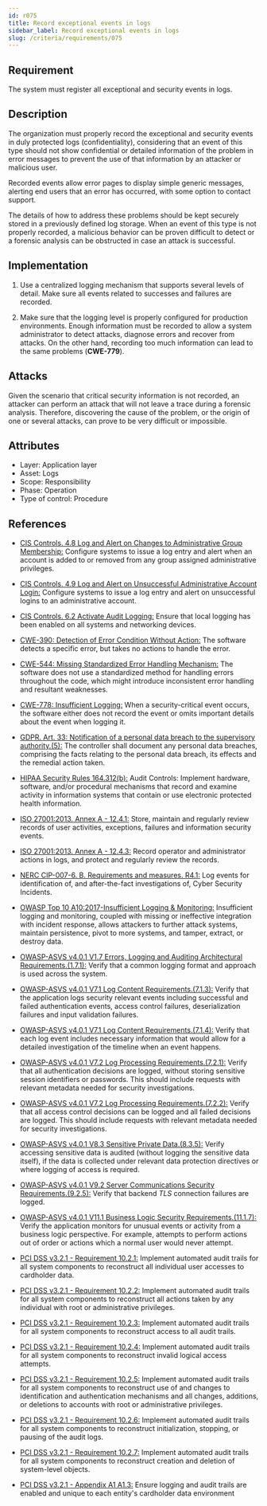 ```yaml
---
id: r075
title: Record exceptional events in logs
sidebar_label: Record exceptional events in logs
slug: /criteria/requirements/075
---
```


## Requirement

The system must register
all exceptional and security events in logs.

## Description

The organization must properly record
the exceptional and security events
in duly protected logs (confidentiality),
considering that an event of this type
should not show confidential
or detailed information of the problem
in error messages to prevent the use
of that information by an attacker
or malicious user.

Recorded events allow error pages
to display simple generic messages,
alerting end users that an error has occurred,
with some option to contact support.

The details of how to address these problems
should be kept securely stored
in a previously defined log storage.
When an event of this type is not properly recorded,
a malicious behavior
can be proven difficult to detect
or a forensic analysis can be obstructed
in case an attack is successful.

## Implementation

1. Use a centralized logging mechanism
  that supports several levels of detail.
  Make sure all events
  related to successes and failures
  are recorded.

1. Make sure that the logging level
  is properly configured for production environments.
  Enough information must be recorded
  to allow a system administrator to detect attacks,
  diagnose errors and recover from attacks.
  On the other hand,
  recording too much information
  can lead to the same problems (**CWE-779**).

## Attacks

Given the scenario
that critical security information
is not recorded,
an attacker can perform an attack
that will not leave a trace
during a forensic analysis.
Therefore,
discovering the cause of the problem,
or the origin of one or several attacks,
can prove to be very difficult
or impossible.

## Attributes

- Layer: Application layer
- Asset: Logs
- Scope: Responsibility
- Phase: Operation
- Type of control: Procedure

## References

- [CIS Controls. 4.8 Log and Alert on Changes to Administrative Group Membership:](https://www.cisecurity.org/controls/)
  Configure systems to issue
  a log entry and alert
  when an account is added to
  or removed from
  any group assigned administrative privileges.

- [CIS Controls. 4.9 Log and Alert on Unsuccessful Administrative Account Login:](https://www.cisecurity.org/controls/)
  Configure systems to issue a log entry
  and alert on unsuccessful logins
  to an administrative account.

- [CIS Controls. 6.2 Activate Audit Logging:](https://www.cisecurity.org/controls/)
  Ensure that local logging
  has been enabled on all systems
  and networking devices.

- [CWE-390: Detection of Error Condition Without Action:](https://cwe.mitre.org/data/definitions/390.html)
  The software detects a specific error,
  but takes no actions to handle the error.

- [CWE-544: Missing Standardized Error Handling Mechanism:](https://cwe.mitre.org/data/definitions/544.html)
  The software does not use
  a standardized method for handling errors
  throughout the code,
  which might introduce
  inconsistent error handling
  and resultant weaknesses.

- [CWE-778: Insufficient Logging:](https://cwe.mitre.org/data/definitions/778.html)
  When a security-critical event occurs,
  the software either does not record the event
  or omits important details
  about the event when logging it.

- [GDPR. Art. 33: Notification of a personal data breach to the supervisory authority.(5):](https://gdpr-info.eu/art-33-gdpr/)
  The controller shall document
  any personal data breaches,
  comprising the facts relating
  to the personal data breach,
  its effects
  and the remedial action taken.

- [HIPAA Security Rules 164.312(b):](https://www.law.cornell.edu/cfr/text/45/164.312)
  Audit Controls: Implement hardware,
  software,
  and/or procedural mechanisms
  that record and examine activity
  in information systems that contain
  or use electronic protected health information.

- [ISO 27001:2013. Annex A - 12.4.1:](https://www.iso.org/obp/ui/#iso:std:54534:en)
  Store, maintain
  and regularly review records
  of user activities,
  exceptions, failures
  and information security events.

- [ISO 27001:2013. Annex A - 12.4.3:](https://www.iso.org/obp/ui/#iso:std:54534:en)
  Record operator
  and administrator actions in logs,
  and protect and regularly review the records.

- [NERC CIP-007-6. B. Requirements and measures. R4.1:](https://www.nerc.com/pa/Stand/Reliability%20Standards/CIP-007-6.pdf)
  Log events for identification of,
  and after-the-fact investigations of,
  Cyber Security Incidents.

- [OWASP Top 10 A10:2017-Insufficient Logging & Monitoring:](https://owasp.org/www-project-top-ten/OWASP_Top_Ten_2017/Top_10-2017_A10-Insufficient_Logging%252526Monitoring)
  Insufficient logging and monitoring,
  coupled with missing
  or ineffective integration
  with incident response,
  allows attackers to further attack systems,
  maintain persistence,
  pivot to more systems,
  and tamper, extract,
  or destroy data.

- [OWASP-ASVS v4.0.1 V1.7 Errors, Logging and Auditing Architectural Requirements.(1.7.1):](https://owasp.org/www-pdf-archive/OWASP_Application_Security_Verification_Standard_4.0-en.pdf)
  Verify that a common logging format
  and approach is used
  across the system.

- [OWASP-ASVS v4.0.1 V7.1 Log Content Requirements.(7.1.3):](https://owasp.org/www-pdf-archive/OWASP_Application_Security_Verification_Standard_4.0-en.pdf)
  Verify that the application logs
  security relevant events
  including successful
  and failed authentication events,
  access control failures,
  deserialization failures
  and input validation failures.

- [OWASP-ASVS v4.0.1 V7.1 Log Content Requirements.(7.1.4):](https://owasp.org/www-pdf-archive/OWASP_Application_Security_Verification_Standard_4.0-en.pdf)
  Verify that each log event
  includes necessary information
  that would allow for a detailed investigation
  of the timeline when an event happens.

- [OWASP-ASVS v4.0.1 V7.2 Log Processing Requirements.(7.2.1):](https://owasp.org/www-pdf-archive/OWASP_Application_Security_Verification_Standard_4.0-en.pdf)
  Verify that all authentication decisions
  are logged, without storing sensitive session
  identifiers or passwords.
  This should include requests
  with relevant metadata needed
  for security investigations.

- [OWASP-ASVS v4.0.1 V7.2 Log Processing Requirements.(7.2.2):](https://owasp.org/www-pdf-archive/OWASP_Application_Security_Verification_Standard_4.0-en.pdf)
  Verify that all access control decisions
  can be logged
  and all failed decisions
  are logged.
  This should include requests
  with relevant metadata needed
  for security investigations.

- [OWASP-ASVS v4.0.1 V8.3 Sensitive Private Data.(8.3.5):](https://owasp.org/www-pdf-archive/OWASP_Application_Security_Verification_Standard_4.0-en.pdf)
  Verify accessing sensitive data
  is audited (without logging
  the sensitive data itself),
  if the data is collected
  under relevant data protection directives
  or where logging of access is required.

- [OWASP-ASVS v4.0.1 V9.2 Server Communications Security Requirements.(9.2.5):](https://owasp.org/www-pdf-archive/OWASP_Application_Security_Verification_Standard_4.0-en.pdf)
  Verify that backend *TLS* connection failures are logged.

- [OWASP-ASVS v4.0.1 V11.1 Business Logic Security Requirements.(11.1.7):](https://owasp.org/www-pdf-archive/OWASP_Application_Security_Verification_Standard_4.0-en.pdf)
  Verify the application monitors
  for unusual events or activity
  from a business logic perspective.
  For example,
  attempts to perform actions out of order
  or actions which a normal user
  would never attempt.

- [PCI DSS v3.2.1 - Requirement 10.2.1:](https://www.pcisecuritystandards.org/documents/PCI_DSS_v3-2-1.pdf)
  Implement automated audit trails
  for all system components
  to reconstruct all individual user accesses
  to cardholder data.

- [PCI DSS v3.2.1 - Requirement 10.2.2:](https://www.pcisecuritystandards.org/documents/PCI_DSS_v3-2-1.pdf)
  Implement automated audit trails
  for all system components
  to reconstruct all actions taken
  by any individual with root
  or administrative privileges.

- [PCI DSS v3.2.1 - Requirement 10.2.3:](https://www.pcisecuritystandards.org/documents/PCI_DSS_v3-2-1.pdf)
  Implement automated audit trails
  for all system components
  to reconstruct access
  to all audit trails.

- [PCI DSS v3.2.1 - Requirement 10.2.4:](https://www.pcisecuritystandards.org/documents/PCI_DSS_v3-2-1.pdf)
  Implement automated audit trails
  for all system components
  to reconstruct invalid logical access attempts.

- [PCI DSS v3.2.1 - Requirement 10.2.5:](https://www.pcisecuritystandards.org/documents/PCI_DSS_v3-2-1.pdf)
  Implement automated audit trails
  for all system components
  to reconstruct use of and changes
  to identification and authentication mechanisms
  and all changes, additions,
  or deletions to accounts with root
  or administrative privileges.

- [PCI DSS v3.2.1 - Requirement 10.2.6:](https://www.pcisecuritystandards.org/documents/PCI_DSS_v3-2-1.pdf)
  Implement automated audit trails
  for all system components
  to reconstruct initialization, stopping,
  or pausing of the audit logs.

- [PCI DSS v3.2.1 - Requirement 10.2.7:](https://www.pcisecuritystandards.org/documents/PCI_DSS_v3-2-1.pdf)
  Implement automated audit trails
  for all system components
  to reconstruct creation and deletion
  of system-level objects.

- [PCI DSS v3.2.1 - Appendix A1 A1.3:](https://www.pcisecuritystandards.org/documents/PCI_DSS_v3-2-1.pdf)
  Ensure logging and audit trails
  are enabled and unique
  to each entity's cardholder data environment
